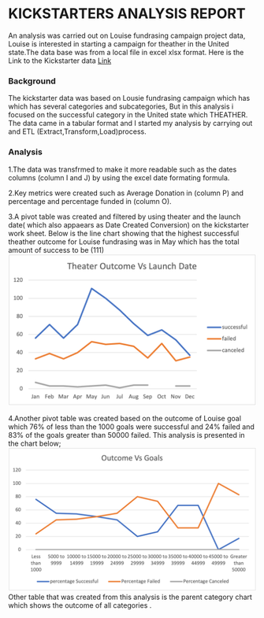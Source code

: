 # KICKSTARTERS ANALYSIS REPORT  
An analysis was carried out on Louise fundrasing campaign  project data, Louise is interested in starting a campaign  for theather in the United state.The data base was from a local file in excel xlsx format.
Here is the Link to the Kickstarter data [Link](https://github.com/Thaofeeqat/Kickstarters-analysis/blob/main/Kickstarter%20Challenge.xlsx.zip)

### Background
The kickstarter data was based on Lousie fundrasing campaign which has which has several categories and subcategories, But in this analysis i focused on the successful category in the United state which THEATHER. The data came in a tabular format and I started my analysis by carrying out and ETL (Extract,Transform,Load)process. 
### Analysis
1.The data was transfrmed to make it more readable such as the dates columns (column I and J) by using the excel date formating formula.

2.Key metrics were created such as Average Donation in (column P) and percentage and percentage funded in (column O).

3.A pivot table was created and filtered by using theater and the launch date( which also appaears as Date Created Conversion) on the kickstarter work sheet. Below is the line chart showing that the highest successful  theather outcome for Louise fundrasing was in May which has the total amount of success to be (111)                                
![Image](https://github.com/Thaofeeqat/Kickstarters-analysis/blob/main/Theater_Outcome_vs_Launch_Date.png)

4.Another pivot table was created based on the outcome of Louise goal which 76% of less than the 1000 goals were successful and 24% failed and 83%  of the goals greater than 50000 failed. This analysis is presented in the chart below;![Image](https://github.com/Thaofeeqat/Kickstarters-analysis/blob/main/Outcome_vs_goals.png)
Other table that was created from this analysis is the parent category chart which shows the outcome of all categories .
